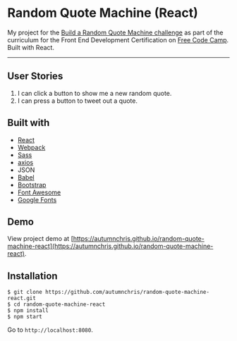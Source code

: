 # Random Quote Machine (React)

My project for the [Build a Random Quote Machine challenge](https://www.freecodecamp.org/challenges/build-a-random-quote-machine) as part of the curriculum for the Front End Development Certification on [Free Code Camp](https://www.freecodecamp.org). Built with React.

---

## User Stories
1. I can click a button to show me a new random quote.
2. I can press a button to tweet out a quote.

## Built with
* [React](https://reactjs.org)
* [Webpack](https://webpack.js.org)
* [Sass](http://sass-lang.com)
* [axios](https://github.com/axios/axios)
* JSON
* [Babel](https://babeljs.io)
* [Bootstrap](https://getbootstrap.com)
* [Font Awesome](http://fontawesome.io)
* [Google Fonts](https://fonts.google.com)

## Demo

View project demo at [https://autumnchris.github.io/random-quote-machine-react](https://autumnchris.github.io/random-quote-machine-react).

## Installation

```
$ git clone https://github.com/autumnchris/random-quote-machine-react.git
$ cd random-quote-machine-react
$ npm install
$ npm start
```

Go to `http://localhost:8080`.
